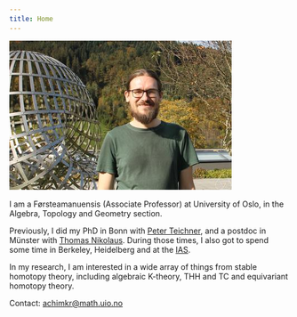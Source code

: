 ```yaml
---
title: Home
---
```


![](/images/ow_portrait_krause.jpeg)

I am a Førsteamanuensis (Associate Professor) at University of Oslo, in the Algebra, Topology and Geometry section.

Previously, I did my PhD in Bonn with [Peter Teichner](https://people.mpim-bonn.mpg.de/teichner/Math/), and a postdoc in Münster with [Thomas Nikolaus](https://www.uni-muenster.de/IVV5WS/WebHop/user/nikolaus/index.html). During those times, I also got to spend some time in Berkeley, Heidelberg and at the [IAS](https://ias.edu).

In my research, I am interested in a wide array of things from stable homotopy theory, including algebraic K-theory, THH and TC and equivariant homotopy theory.

Contact: <achimkr@math.uio.no>
